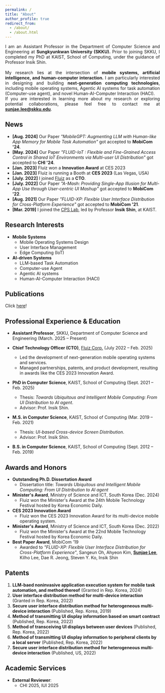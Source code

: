 ```yaml
---
permalink: /
title: "About"
author_profile: true
redirect_from: 
  - /about/
  - /about.html
---
```

<div style="text-align: justify;">
I am an Assistant Professor in the Department of Computer Science and Engineering at <strong>Sungkyunkwan University (SKKU).</strong> Prior to joining SKKU, I completed my PhD at KAIST, School of Computing, under the guidance of Professor Insik Shin.
<br>
<br>
My research lies at the intersection of <strong>mobile systems, artificial intelligence, and human-computer interaction.</strong> I am particularly interested in designing and building <strong>next-generation computing technologies</strong>, including mobile operating systems, Agentic AI systems for task automation (Computer-use agent), and novel Human-AI-Computer Interaction (HACI). 
<br>
If you are interested in learning more about my research or exploring potential collaborations, please feel free to contact me at <a href="mailto:sunjae.lee@skku.edu"><strong>sunjae.lee@skku.edu</strong></a>.
</div>

News
------
- **[Aug. 2024]** Our Paper *"MobileGPT: Augmenting LLM with Human-like App Memory for Mobile Task Automation"* got accepted to **MobiCom '24**.
- **[May. 2024]** Our Paper *"FLUID-IoT : Flexible and Fine-Grained Access Control in Shared IoT Environments via Multi-user UI Distribution"* got accepted to **CHI '24**.
- **[Jan. 2023]** Fluiz won a **Innovation Award** at CES 2023
- **[Jan. 2023]** Fluiz is running a Booth at **CES 2023** (Las Vegas, USA)
- **[July. 2022]** I joined <a href="https://www.fluiz.ai/">Fluiz</a> as a **CTO**.
- **[July. 2022]** Our Paper *"A-Mash: Providing Single-App Illusion for Multi-App Use through User-centric UI Mashup"* got accepted to **MobiCom '22**.
- **[Aug. 2021]** Our Paper *"FLUID-XP: Flexible User Interface Distribution for Cross-Platform Experience"* got accepted to **MobiCom '21**.
- **[Mar. 2019]** I joined the <a href="http://cps.kaist.ac.kr/">CPS Lab</a>, led by Professor **Insik Shin**, at KAIST.

<!-- **[June. 2023]** Our Paper <u>"MixMax: Leveraging Heterogeneous Batteries to Alleviate Low Battery Experiences"</u>, led by Jaeheon Kwak (First Author) got accepted to **MobiSys '24**.
- **[June. 2023]** Our Paper <u>"It is Okay to be Distracted: How Real-time Transcriptions Facilitate Online Meeting with Distraction"</u>, led by Seoyun Son (First Author) got accepted to **CHI '24**. 
- **[Oct. 2019]** Our paper <u>"FLUID: Flexible User Interface Distribution for Ubiquitous Multi-device Interaction"</u> won Best Paper Award at the **MobiCom '19**
- **[Aug. 2019]** Our Paper <u>"FLUID: Flexible User Interface Distribution for Ubiquitous Multi-device Interaction"</u>, led by Sangeun Oh (First Author), got accepted at **ACM MobiCom '19**. -->

Research Interests
------
* **Mobile Systems**
  - Mobile Operating Systems Design
  - User Interface Management
  - Edge Computing (IoT)
* **AI-driven Systems**
  - LLM-based Task Automation
  - Computer-use Agent
  - Agentic AI systems
  - Human-AI-Computer Interaction (HACI)

Publications
------
Click <a href="https://sunjae1294.github.io/publications/">here</a>!

Professional Experience & Education
------
* **Assistant Professor**, SKKU, Department of Computer Science and Engineering (March. 2025 – Present)  

* **Chief Technology Officer (CTO)**, <a href="https://www.fluiz.ai/">Fluiz Corp.</a> (July 2022 – Feb. 2025)  
  - Led the development of next-generation mobile operating systems and services.  
  - Managed partnerships, patents, and product development, resulting in awards like the CES 2023 Innovation Award.
  
* **PhD in Computer Science**, KAIST, School of Computing (Sept. 2021 – Feb. 2025)  
  - Thesis: *Towards Ubiquitous and Intelligent Mobile Computing: From UI Distribution to AI agent*.  
  - Advisor: Prof. Insik Shin.

* **M.S. in Computer Science**, KAIST, School of Computing (Mar. 2019 – Feb. 2021)  
  - Thesis: *UI-based Cross-device Screen Distribution*.  
  - Advisor: Prof. Insik Shin.

* **B.S. in Computer Science**, KAIST, School of Computing (Sept. 2012 – Feb. 2019)

Awards and Honors
------
- **Outstanding Ph.D. Dissertation Award**
  - Dissertation title: *Towards Ubiquitous and Intelligent Mobile Computing: From UI Distribution to AI agent*
- **Minister's Award**, Ministry of Science and ICT, South Korea (Dec. 2024) 
  - Fluiz won the Minister's Award at the 24th Mobile Technology Festival hosted by Korea Economic Daily.
- **CES 2023 Innovation Award**
  - Fluiz won the CES 2023 Innovation Award for its multi-device mobile operating system.
- **Minister's Award**, Ministry of Science and ICT, South Korea (Dec. 2022) 
  - Fluiz won the Minister's Award at the 22nd Mobile Technology Festival hosted by Korea Economic Daily.
- **Best Paper Award**, MobiCom '19
  - Awarded to *"FLUID-XP: Flexible User Interface Distribution for Cross-Platform Experience"*, Sangeun Oh, Ahyeon Kim, **<u>Sunjae Lee</u>**, Kilho Lee, Dae R. Jeong, Steven Y. Ko, Insik Shin 

Patents
------
1. **LLM-baed noninvasive application execution system for mobile task automation, and method thereof** (Granted in Rep. Korea, 2024)
2. **User interface distribution method for multi-device interaction** (Granted in Rep. Korea, 2022)
3. **Secure user interface distribution method for heterogeneous multi-device interaction** (Published, Rep. Korea, 2019)
4. **Method of transmitting UI display information based on smart contract** (Published, Rep. Korea, 2022)
5. **Method of transceiving UI displays between user devices** (Published, Rep. Korea, 2022)
6. **Method of transmitting UI display information to peripheral clients by a local server** (Published, Rep. Korea, 2022)
7. **Secure user interface distribution method for heterogeneous multi-device interaction** (Published, US, 2022)

Academic Services
------
- **External Reviewer**: 
  - CHI 2025, IUI 2025

